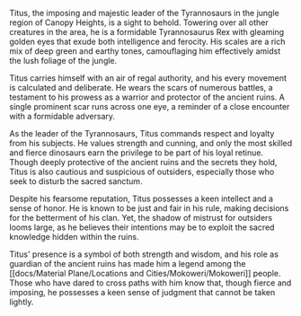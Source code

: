 Titus, the imposing and majestic leader of the Tyrannosaurs in the jungle region of Canopy Heights, is a sight to behold. Towering over all other creatures in the area, he is a formidable Tyrannosaurus Rex with gleaming golden eyes that exude both intelligence and ferocity. His scales are a rich mix of deep green and earthy tones, camouflaging him effectively amidst the lush foliage of the jungle.

Titus carries himself with an air of regal authority, and his every movement is calculated and deliberate. He wears the scars of numerous battles, a testament to his prowess as a warrior and protector of the ancient ruins. A single prominent scar runs across one eye, a reminder of a close encounter with a formidable adversary.

As the leader of the Tyrannosaurs, Titus commands respect and loyalty from his subjects. He values strength and cunning, and only the most skilled and fierce dinosaurs earn the privilege to be part of his loyal retinue. Though deeply protective of the ancient ruins and the secrets they hold, Titus is also cautious and suspicious of outsiders, especially those who seek to disturb the sacred sanctum.

Despite his fearsome reputation, Titus possesses a keen intellect and a sense of honor. He is known to be just and fair in his rule, making decisions for the betterment of his clan. Yet, the shadow of mistrust for outsiders looms large, as he believes their intentions may be to exploit the sacred knowledge hidden within the ruins.

Titus' presence is a symbol of both strength and wisdom, and his role as guardian of the ancient ruins has made him a legend among the [[docs/Material Plane/Locations and Cities/Mokoweri/Mokoweri]] people. Those who have dared to cross paths with him know that, though fierce and imposing, he possesses a keen sense of judgment that cannot be taken lightly.


